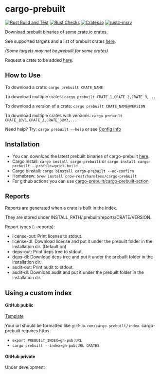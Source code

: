 # cargo-prebuilt

[![Rust Build and Test](https://github.com/cargo-prebuilt/cargo-prebuilt/actions/workflows/build.yml/badge.svg?event=push)](https://github.com/cargo-prebuilt/cargo-prebuilt/actions/workflows/build.yml)
[![Rust Checks](https://github.com/cargo-prebuilt/cargo-prebuilt/actions/workflows/checks.yml/badge.svg?event=push)](https://github.com/cargo-prebuilt/cargo-prebuilt/actions/workflows/checks.yml)
[![Crates.io](https://img.shields.io/crates/v/cargo-prebuilt)](https://crates.io/crates/cargo-prebuilt)
[![rustc-msrv](https://img.shields.io/badge/rustc-1.60%2B-blue?logo=rust)](https://www.rust-lang.org/tools/install)

Download prebuilt binaries of some crate.io crates.

See supported targets and a list of prebuilt crates [here](https://github.com/cargo-prebuilt/index#readme).

*(Some targets may not be prebuilt for some crates)*

Request a crate to be added [here](https://github.com/cargo-prebuilt/index/issues/new?assignees=&labels=add-crate%2C+under-consideration&template=request-crate.md&title=).

## How to Use

To download a crate: ```cargo prebuilt CRATE_NAME```

To download multiple crates: ```cargo prebuilt CRATE_1,CRATE_2,CRATE_3,...```

To download a version of a crate: ```cargo prebuilt CRATE_NAME@VERSION```

To download multiple crates with versions: ```cargo prebuilt CRATE_1@V1,CRATE_2,CRATE_3@V3,...```

Need help? Try: ```cargo prebuilt --help``` or see [Config Info](CONFIG.md)

## Installation

- You can download the latest prebuilt binaries of cargo-prebuilt [here](https://github.com/cargo-prebuilt/cargo-prebuilt/releases/latest).
- Cargo install: ```cargo install cargo-prebuilt``` or ```cargo install cargo-prebuilt --profile=quick-build```
- Cargo binstall: ```cargo binstall cargo-prebuilt --no-confirm```
- Homebrew: ```brew install crow-rest/harmless/cargo-prebuilt```
- For github actions you can use [cargo-prebuilt/cargo-prebuilt-action](https://github.com/cargo-prebuilt/cargo-prebuilt-action)

## Reports

Reports are generated when a crate is built in the index.

They are stored under INSTALL_PATH/.prebuilt/reports/CRATE/VERSION.

Report types (--reports):
- license-out: Print license to stdout.
- license-dl: Download license and put it under the prebuilt folder in the installation dir. (Default on)
- deps-out: Print deps tree to stdout.
- deps-dl: Download deps tree and put it under the prebuilt folder in the installation dir.
- audit-out: Print audit to stdout.
- audit-dl: Download audit and put it under the prebuilt folder in the installation dir.

## Using a custom index

#### GitHub public

[Template](https://github.com/cargo-prebuilt/gh-pub-index)

Your url should be formatted like ```github.com/cargo-prebuilt/index```. cargo-prebuilt requires https.

- ```export PREBUILT_INDEX=gh-pub:URL```
- ```cargo prebuilt --index=gh-pub:URL CRATES```

#### GitHub private

Under development
